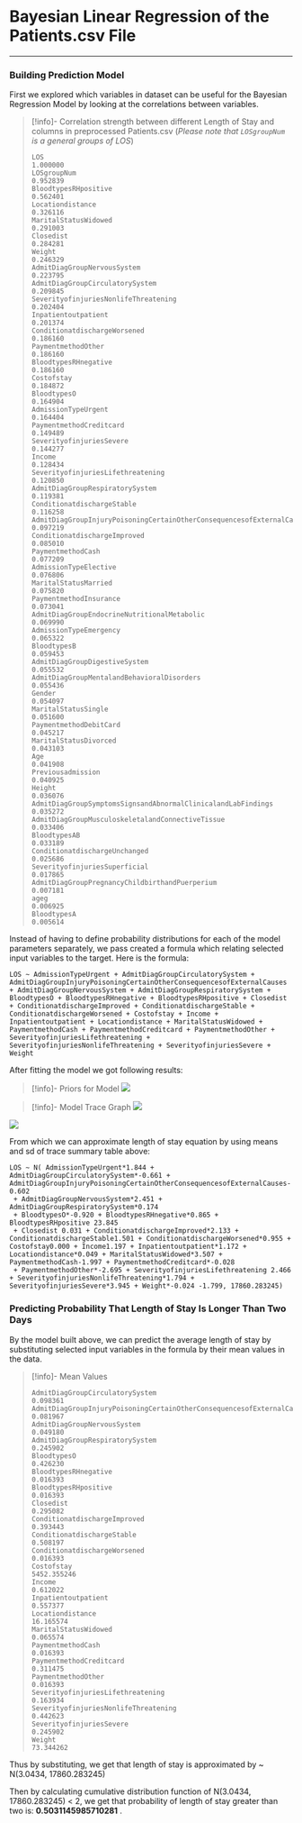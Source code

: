# Bayesian Linear Regression of the Patients.csv File
---

### Building Prediction Model

First we explored which variables in dataset can be useful for the Bayesian Regression Model by looking at the correlations between variables.

> [!info]- Correlation strength between different Length of Stay and columns in preprocessed Patients.csv
> (*Please note that `LOSgroupNum` is a general groups of LOS*)
> ```
> LOS                                                                      1.000000
> LOSgroupNum                                                              0.952839
> BloodtypesRHpositive                                                     0.562401
> Locationdistance                                                         0.326116
> MaritalStatusWidowed                                                     0.291003
> Closedist                                                                0.284281
> Weight                                                                   0.246329
> AdmitDiagGroupNervousSystem                                              0.223795
> AdmitDiagGroupCirculatorySystem                                          0.209845
> SeverityofinjuriesNonlifeThreatening                                     0.202404
> Inpatientoutpatient                                                      0.201374
> ConditionatdischargeWorsened                                             0.186160
> PaymentmethodOther                                                       0.186160
> BloodtypesRHnegative                                                     0.186160
> Costofstay                                                               0.184872
> BloodtypesO                                                              0.164904
> AdmissionTypeUrgent                                                      0.164404
> PaymentmethodCreditcard                                                  0.149489
> SeverityofinjuriesSevere                                                 0.144277
> Income                                                                   0.128434
> SeverityofinjuriesLifethreatening                                        0.120850
> AdmitDiagGroupRespiratorySystem                                          0.119381
> ConditionatdischargeStable                                               0.116258
> AdmitDiagGroupInjuryPoisoningCertainOtherConsequencesofExternalCauses    0.097219
> ConditionatdischargeImproved                                             0.085010
> PaymentmethodCash                                                        0.077209
> AdmissionTypeElective                                                    0.076806
> MaritalStatusMarried                                                     0.075820
> PaymentmethodInsurance                                                   0.073041
> AdmitDiagGroupEndocrineNutritionalMetabolic                              0.069990
> AdmissionTypeEmergency                                                   0.065322
> BloodtypesB                                                              0.059453
> AdmitDiagGroupDigestiveSystem                                            0.055532
> AdmitDiagGroupMentalandBehavioralDisorders                               0.055436
> Gender                                                                   0.054097
> MaritalStatusSingle                                                      0.051600
> PaymentmethodDebitCard                                                   0.045217
> MaritalStatusDivorced                                                    0.043103
> Age                                                                      0.041908
> Previousadmission                                                        0.040925
> Height                                                                   0.036076
> AdmitDiagGroupSymptomsSignsandAbnormalClinicalandLabFindings             0.035272
> AdmitDiagGroupMusculoskeletalandConnectiveTissue                         0.033406
> BloodtypesAB                                                             0.033189
> ConditionatdischargeUnchanged                                            0.025686
> SeverityofinjuriesSuperficial                                            0.017865
> AdmitDiagGroupPregnancyChildbirthandPuerperium                           0.007181
> ageg                                                                     0.006925
> BloodtypesA                                                              0.005614 

Instead of having to define probability distributions for each of the model parameters separately, we pass created a formula which relating selected input variables to the target. Here is the formula:

```
LOS ~ AdmissionTypeUrgent + AdmitDiagGroupCirculatorySystem + AdmitDiagGroupInjuryPoisoningCertainOtherConsequencesofExternalCauses + AdmitDiagGroupNervousSystem + AdmitDiagGroupRespiratorySystem + BloodtypesO + BloodtypesRHnegative + BloodtypesRHpositive + Closedist + ConditionatdischargeImproved + ConditionatdischargeStable + ConditionatdischargeWorsened + Costofstay + Income + Inpatientoutpatient + Locationdistance + MaritalStatusWidowed + PaymentmethodCash + PaymentmethodCreditcard + PaymentmethodOther + SeverityofinjuriesLifethreatening + SeverityofinjuriesNonlifeThreatening + SeverityofinjuriesSevere + Weight
```

After fitting the model we got following results:

> [!info]- Priors for Model
> ![](/PATIENTS_DataSet/images/priors.png)

> [!info]- Model Trace Graph 
> ![](/PATIENTS_DataSet/images/trace.png)

 ![](/PATIENTS_DataSet/images/results_trace.png)

From which we can approximate length of stay equation by using means and sd of trace summary table above:

```
LOS ~ N( AdmissionTypeUrgent*1.844 + AdmitDiagGroupCirculatorySystem*-0.661 + AdmitDiagGroupInjuryPoisoningCertainOtherConsequencesofExternalCauses-0.602
 + AdmitDiagGroupNervousSystem*2.451 + AdmitDiagGroupRespiratorySystem*0.174
 + BloodtypesO*-0.920 + BloodtypesRHnegative*0.865 + BloodtypesRHpositive 23.845
 + Closedist 0.031 + ConditionatdischargeImproved*2.133 + ConditionatdischargeStable1.501 + ConditionatdischargeWorsened*0.955 + Costofstay0.000 + Income1.197 + Inpatientoutpatient*1.172 + Locationdistance*0.049 + MaritalStatusWidowed*3.507 + PaymentmethodCash-1.997 + PaymentmethodCreditcard*-0.028
 + PaymentmethodOther*-2.695 + SeverityofinjuriesLifethreatening 2.466 + SeverityofinjuriesNonlifeThreatening*1.794 + SeverityofinjuriesSevere*3.945 + Weight*-0.024 -1.799, 17860.283245)
```

### Predicting Probability That  Length of Stay Is Longer Than Two Days

By the model built above, we can predict the average length of stay by substituting selected input variables in the formula by their  mean values in the data. 

> [!info]- Mean Values
> ```AdmissionTypeUrgent                                                         0.229508
> AdmitDiagGroupCirculatorySystem                                             0.098361
> AdmitDiagGroupInjuryPoisoningCertainOtherConsequencesofExternalCauses       0.081967
> AdmitDiagGroupNervousSystem                                                 0.049180
> AdmitDiagGroupRespiratorySystem                                             0.245902
> BloodtypesO                                                                 0.426230
> BloodtypesRHnegative                                                        0.016393
> BloodtypesRHpositive                                                        0.016393
> Closedist                                                                   0.295082
> ConditionatdischargeImproved                                                0.393443
> ConditionatdischargeStable                                                  0.508197
> ConditionatdischargeWorsened                                                0.016393
> Costofstay                                                               5452.355246
> Income                                                                      0.612022
> Inpatientoutpatient                                                         0.557377
> Locationdistance                                                           16.165574
> MaritalStatusWidowed                                                        0.065574
> PaymentmethodCash                                                           0.016393
> PaymentmethodCreditcard                                                     0.311475
> PaymentmethodOther                                                          0.016393
> SeverityofinjuriesLifethreatening                                           0.163934
> SeverityofinjuriesNonlifeThreatening                                        0.442623
> SeverityofinjuriesSevere                                                    0.245902
> Weight                                                                     73.344262

Thus by substituting, we get  that length of stay is approximated by  ~ N(3.0434, 17860.283245)

Then by calculating cumulative distribution function of N(3.0434, 17860.283245) < 2, we get that probability of length of stay greater than two is: **0.5031145985710281** .
